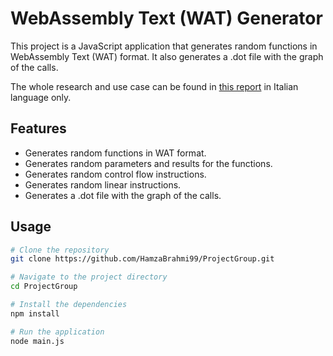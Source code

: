 # WebAssembly Text (WAT) Generator

This project is a JavaScript application that generates random functions in WebAssembly Text (WAT) format. It also generates a .dot file with the graph of the calls.

The whole research and use case can be found in [this report](https://drive.google.com/file/d/1Dkf-D4PycbZXo938LZ05l6KEajvHV4J5/view?usp=sharing) in Italian language only.
## Features

- Generates random functions in WAT format.
- Generates random parameters and results for the functions.
- Generates random control flow instructions.
- Generates random linear instructions.
- Generates a .dot file with the graph of the calls.

## Usage

```bash
# Clone the repository
git clone https://github.com/HamzaBrahmi99/ProjectGroup.git

# Navigate to the project directory
cd ProjectGroup

# Install the dependencies
npm install

# Run the application
node main.js
